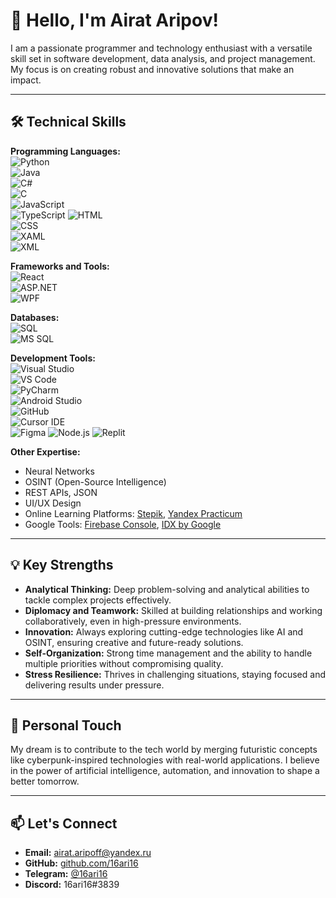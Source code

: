 # 👋 Hello, I'm Airat Aripov!  

I am a passionate programmer and technology enthusiast with a versatile skill set in software development, data analysis, and project management. My focus is on creating robust and innovative solutions that make an impact.

---

## 🛠️ Technical Skills  
**Programming Languages:**  
![Python](https://img.shields.io/badge/-Python-3776AB?style=flat-square&logo=python&logoColor=white)  
![Java](https://img.shields.io/badge/-Java-007396?style=flat-square&logo=java&logoColor=white)  
![C#](https://img.shields.io/badge/-C%23-239120?style=flat-square&logo=c-sharp&logoColor=white)  
![C](https://img.shields.io/badge/-C-A8B9CC?style=flat-square&logo=c&logoColor=white)  
![JavaScript](https://img.shields.io/badge/-JavaScript-F7DF1E?style=flat-square&logo=javascript&logoColor=black)  
![TypeScript](https://img.shields.io/badge/-TypeScript-3178C6?style=flat-square&logo=typescript&logoColor=white)
![HTML](https://img.shields.io/badge/-HTML-E34F26?style=flat-square&logo=html5&logoColor=white)  
![CSS](https://img.shields.io/badge/-CSS-1572B6?style=flat-square&logo=css3&logoColor=white)  
![XAML](https://img.shields.io/badge/-XAML-0C54C2?style=flat-square&logo=microsoft&logoColor=white)  
![XML](https://img.shields.io/badge/-XML-8B0000?style=flat-square&logo=xml&logoColor=white)  

**Frameworks and Tools:**  
![React](https://img.shields.io/badge/-React-61DAFB?style=flat-square&logo=react&logoColor=black)  
![ASP.NET](https://img.shields.io/badge/-ASP.NET-5C2D91?style=flat-square&logo=.net&logoColor=white)  
![WPF](https://img.shields.io/badge/-WPF-5A4F82?style=flat-square&logo=microsoft&logoColor=white)  

**Databases:**  
![SQL](https://img.shields.io/badge/-SQL-CC2927?style=flat-square&logo=microsoft-sql-server&logoColor=white)  
![MS SQL](https://img.shields.io/badge/-MS%20SQL-CC2927?style=flat-square&logo=microsoft-sql-server&logoColor=white)  

**Development Tools:**  
![Visual Studio](https://img.shields.io/badge/-Visual%20Studio-5C2D91?style=flat-square&logo=visual-studio&logoColor=white)  
![VS Code](https://img.shields.io/badge/-VS%20Code-007ACC?style=flat-square&logo=visual-studio-code&logoColor=white)  
![PyCharm](https://img.shields.io/badge/-PyCharm-000000?style=flat-square&logo=pycharm&logoColor=white)  
![Android Studio](https://img.shields.io/badge/-Android%20Studio-3DDC84?style=flat-square&logo=android-studio&logoColor=white)  
![GitHub](https://img.shields.io/badge/-GitHub-181717?style=flat-square&logo=github&logoColor=white)  
![Cursor IDE](https://img.shields.io/badge/-Cursor%20IDE-000000?style=flat-square&logo=visualstudiocode&logoColor=white)  
![Figma](https://img.shields.io/badge/Figma-000000?style=flat-square&logo=figma&logoColor=white) 
![Node.js](https://img.shields.io/badge/-Node.js-339933?style=flat-square&logo=node.js&logoColor=white)
![Replit](https://img.shields.io/badge/Replit-667881?style=flat-square&logo=replit&logoColor=white)  

**Other Expertise:**  
- Neural Networks  
- OSINT (Open-Source Intelligence)  
- REST APIs, JSON  
- UI/UX Design  
- Online Learning Platforms: [Stepik](https://stepik.org), [Yandex Practicum](https://practicum.yandex.ru)  
- Google Tools: [Firebase Console](https://console.firebase.google.com), [IDX by Google](https://cloud.google.com/workstations/)  

---

## 💡 Key Strengths  
- **Analytical Thinking:** Deep problem-solving and analytical abilities to tackle complex projects effectively.  
- **Diplomacy and Teamwork:** Skilled at building relationships and working collaboratively, even in high-pressure environments.  
- **Innovation:** Always exploring cutting-edge technologies like AI and OSINT, ensuring creative and future-ready solutions.  
- **Self-Organization:** Strong time management and the ability to handle multiple priorities without compromising quality.  
- **Stress Resilience:** Thrives in challenging situations, staying focused and delivering results under pressure.  

---

## 🌌 Personal Touch  
My dream is to contribute to the tech world by merging futuristic concepts like cyberpunk-inspired technologies with real-world applications. I believe in the power of artificial intelligence, automation, and innovation to shape a better tomorrow.  

---

## 📫 Let's Connect  
- **Email:** airat.aripoff@yandex.ru  
- **GitHub:** [github.com/16ari16](https://github.com/16ari16)  
- **Telegram:** [@16ari16](https://t.me/l16ari16l)  
- **Discord:** 16ari16#3839  

